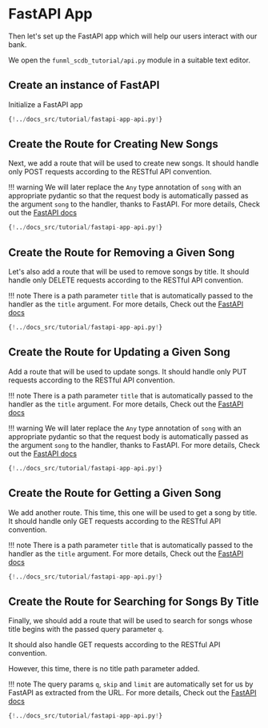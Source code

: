 # FastAPI App

Then let's set up the FastAPI app which will help our users interact with our bank.

We open the `funml_scdb_tutorial/api.py` module in a suitable text editor.

## Create an instance of FastAPI

Initialize a FastAPI app

```Python hl_lines="6"
{!../docs_src/tutorial/fastapi-app-api.py!}
```

## Create the Route for Creating New Songs

Next, we add a route that will be used to create new songs.
It should handle only POST requests according to the RESTful
API convention.

!!! warning
    We will later replace the `Any` type annotation of `song` with
    an appropriate pydantic so that the request body is automatically
    passed as the argument `song` to
    the handler, thanks to FastAPI. For more details, Check out the 
    [FastAPI docs](https://fastapi.tiangolo.com/tutorial/body/)

```Python hl_lines="9-12"
{!../docs_src/tutorial/fastapi-app-api.py!}
```

## Create the Route for Removing a Given Song

Let's also add a route that will be used to remove songs by title.
It should handle only DELETE requests according to the RESTful
API convention.

!!! note
    There is a path parameter `title` that is automatically passed to the handler
    as the `title` argument. For more details, Check out the 
    [FastAPI docs](https://fastapi.tiangolo.com/tutorial/path-params/)

```Python hl_lines="15-18"
{!../docs_src/tutorial/fastapi-app-api.py!}
```

## Create the Route for Updating a Given Song

Add a route that will be used to update songs.
It should handle only PUT requests according to the RESTful
API convention.

!!! note
    There is a path parameter `title` that is automatically passed to the handler
    as the `title` argument. For more details, Check out the 
    [FastAPI docs](https://fastapi.tiangolo.com/tutorial/path-params/)

!!! warning
    We will later replace the `Any` type annotation of `song` with
    an appropriate pydantic so that the request body is automatically
    passed as the argument `song` to
    the handler, thanks to FastAPI. For more details, Check out the 
    [FastAPI docs](https://fastapi.tiangolo.com/tutorial/body/)

```Python hl_lines="21-24"
{!../docs_src/tutorial/fastapi-app-api.py!}
```

## Create the Route for Getting a Given Song

We add another route. This time, this one will be used to get a song by title.
It should handle only GET requests according to the RESTful
API convention.

!!! note
    There is a path parameter `title` that is automatically passed to the handler
    as the `title` argument. For more details, Check out the 
    [FastAPI docs](https://fastapi.tiangolo.com/tutorial/path-params/)

```Python hl_lines="27-30"
{!../docs_src/tutorial/fastapi-app-api.py!}
```

## Create the Route for Searching for Songs By Title

Finally, we should add a route that will be used to search for songs whose title
begins with the passed query parameter `q`.

It should also handle GET requests according to the RESTful
API convention.

However, this time, there is no title path parameter added.

!!! note
    The query params `q`, `skip` and `limit` are automatically set for us by 
    FastAPI as extracted from the URL. For more details, Check out the 
    [FastAPI docs](https://fastapi.tiangolo.com/tutorial/query-params/)

```Python hl_lines="33-36"
{!../docs_src/tutorial/fastapi-app-api.py!}
```
